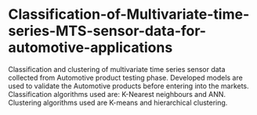 # Classification-of-Multivariate-time-series-MTS-sensor-data-for-automotive-applications
Classification and clustering of multivariate time series sensor data collected from Automotive product testing phase. Developed models are used to validate the Automotive products before entering into the markets. Classification algorithms used are: K-Nearest neighbours and ANN. Clustering algorithms used are K-means and hierarchical clustering.
